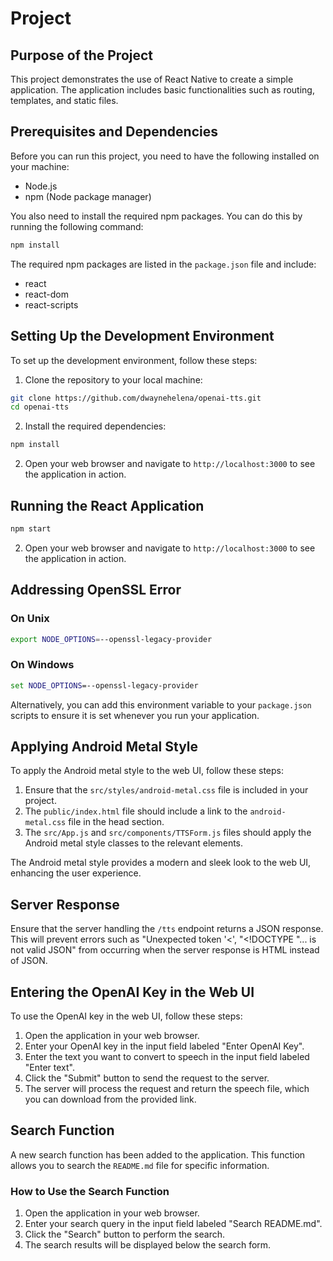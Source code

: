 # Project

## Purpose of the Project

This project demonstrates the use of React Native to create a simple application. The application includes basic functionalities such as routing, templates, and static files.

## Prerequisites and Dependencies

Before you can run this project, you need to have the following installed on your machine:

- Node.js
- npm (Node package manager)

You also need to install the required npm packages. You can do this by running the following command:

```bash
npm install
```

The required npm packages are listed in the `package.json` file and include:

- react
- react-dom
- react-scripts

## Setting Up the Development Environment

To set up the development environment, follow these steps:

1. Clone the repository to your local machine:

```bash
git clone https://github.com/dwaynehelena/openai-tts.git
cd openai-tts
```

2. Install the required dependencies:

```bash
npm install
```

2. Open your web browser and navigate to `http://localhost:3000` to see the application in action.

## Running the React Application

```bash
npm start
```

2. Open your web browser and navigate to `http://localhost:3000` to see the application in action.

## Addressing OpenSSL Error

### On Unix

```bash
export NODE_OPTIONS=--openssl-legacy-provider
```

### On Windows

```cmd
set NODE_OPTIONS=--openssl-legacy-provider
```

Alternatively, you can add this environment variable to your `package.json` scripts to ensure it is set whenever you run your application.

## Applying Android Metal Style

To apply the Android metal style to the web UI, follow these steps:

1. Ensure that the `src/styles/android-metal.css` file is included in your project.
2. The `public/index.html` file should include a link to the `android-metal.css` file in the head section.
3. The `src/App.js` and `src/components/TTSForm.js` files should apply the Android metal style classes to the relevant elements.

The Android metal style provides a modern and sleek look to the web UI, enhancing the user experience.

## Server Response

Ensure that the server handling the `/tts` endpoint returns a JSON response. This will prevent errors such as "Unexpected token '<', "<!DOCTYPE "... is not valid JSON" from occurring when the server response is HTML instead of JSON.

## Entering the OpenAI Key in the Web UI

To use the OpenAI key in the web UI, follow these steps:

1. Open the application in your web browser.
2. Enter your OpenAI key in the input field labeled "Enter OpenAI Key".
3. Enter the text you want to convert to speech in the input field labeled "Enter text".
4. Click the "Submit" button to send the request to the server.
5. The server will process the request and return the speech file, which you can download from the provided link.

## Search Function

A new search function has been added to the application. This function allows you to search the `README.md` file for specific information.

### How to Use the Search Function

1. Open the application in your web browser.
2. Enter your search query in the input field labeled "Search README.md".
3. Click the "Search" button to perform the search.
4. The search results will be displayed below the search form.
